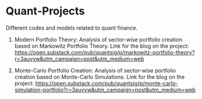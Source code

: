 # Quant-Projects
Different codes and models related to quant finance.

1. Modern Portfolio Theory: Analysis of sector-wise portfolio creation based on Markowitz Portfolio Theory. Link for the blog on the project: https://open.substack.com/pub/quantsig/p/markowitz-portfolio-theory?r=3auvyw&utm_campaign=post&utm_medium=web

2. Monte-Carlo Portfolio Creation: Analysis of sector-wise portfolio creation based on Monte-Carlo Simulations. Link for the blog on the project: https://open.substack.com/pub/quantsig/p/monte-carlo-simulation-portfolio?r=3auvyw&utm_campaign=post&utm_medium=web
